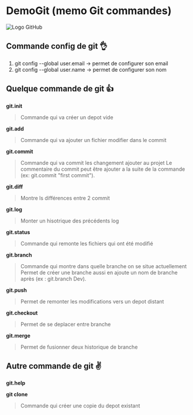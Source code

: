# DemoGit (memo Git commandes)

![Logo GitHub](https://tctechcrunch2011.files.wordpress.com/2010/07/github-logo.png?w=400) 

## Commande config de git :ok_hand:
1. git config --global user.email -> permet de configurer son email
2. git config --global user.name -> permet de configurer son nom

## Quelque commande de git :+1:
**git.init**
>Commande qui va créer un depot vide

**git.add**
>Commande qui va ajouter un fichier modifier dans le commit

**git.commit**
>Commande qui va commit les changement ajouter au projet
>Le commentaire du commit peut être ajouter a la suite de la commande (ex: git.commit "first commit").

**git.diff**
>Montre ls différences entre 2 commit

**git.log** 
>Monter un hisotrique des précédents log

**git.status**
>Commande qui remonte les fichiers qui ont été modifié 

**git.branch**
>Commande qui montre dans quelle branche on se situe actuellement
>Permet de créer une branche aussi en ajoute un nom de branche après (ex : git.branch Dev).

**git.push**
>Permet de remonter les modifications vers un depot distant

**git.checkout**
>Permet de se deplacer entre branche
  
**git.merge**
>Permet de fusionner deux historique de branche

## Autre commande de git :v:
**git.help**

**git clone**
>Commande qui créer une copie du depot existant
